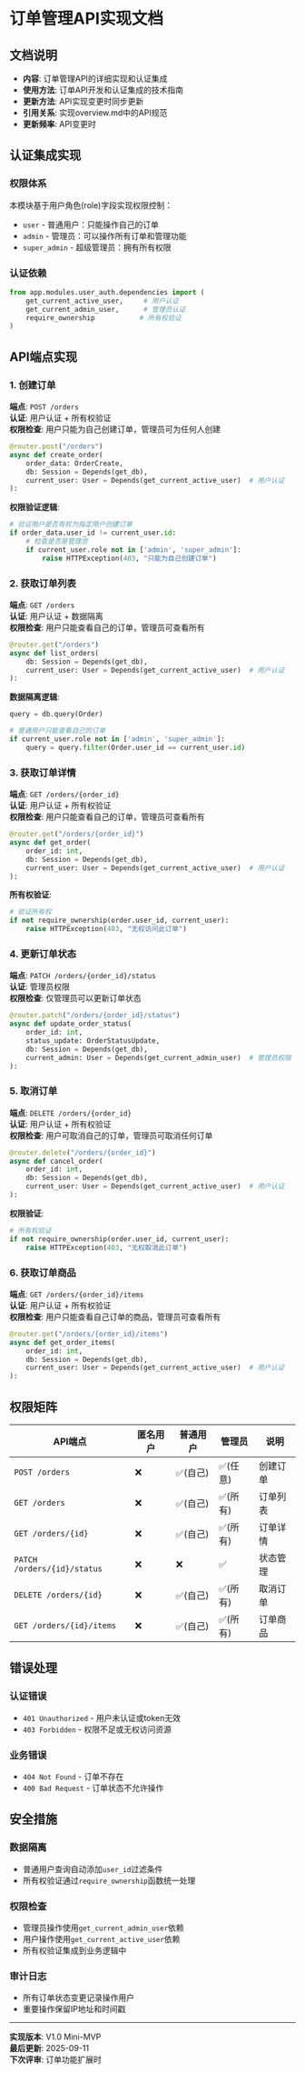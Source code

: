 # 订单管理API实现文档

## 文档说明
- **内容**: 订单管理API的详细实现和认证集成
- **使用方法**: 订单API开发和认证集成的技术指南
- **更新方法**: API实现变更时同步更新
- **引用关系**: 实现overview.md中的API规范
- **更新频率**: API变更时

## 认证集成实现

### 权限体系
本模块基于用户角色(role)字段实现权限控制：
- `user` - 普通用户：只能操作自己的订单
- `admin` - 管理员：可以操作所有订单和管理功能
- `super_admin` - 超级管理员：拥有所有权限

### 认证依赖
```python
from app.modules.user_auth.dependencies import (
    get_current_active_user,     # 用户认证
    get_current_admin_user,      # 管理员认证
    require_ownership           # 所有权验证
)
```

## API端点实现

### 1. 创建订单

**端点**: `POST /orders`  
**认证**: 用户认证 + 所有权验证  
**权限检查**: 用户只能为自己创建订单，管理员可为任何人创建

```python
@router.post("/orders")
async def create_order(
    order_data: OrderCreate,
    db: Session = Depends(get_db),
    current_user: User = Depends(get_current_active_user)  # 用户认证
):
```

**权限验证逻辑**:
```python
# 验证用户是否有权为指定用户创建订单
if order_data.user_id != current_user.id:
    # 检查是否是管理员
    if current_user.role not in ['admin', 'super_admin']:
        raise HTTPException(403, "只能为自己创建订单")
```

### 2. 获取订单列表

**端点**: `GET /orders`  
**认证**: 用户认证 + 数据隔离  
**权限检查**: 用户只能查看自己的订单，管理员可查看所有

```python
@router.get("/orders")
async def list_orders(
    db: Session = Depends(get_db),
    current_user: User = Depends(get_current_active_user)  # 用户认证
):
```

**数据隔离逻辑**:
```python
query = db.query(Order)

# 普通用户只能查看自己的订单
if current_user.role not in ['admin', 'super_admin']:
    query = query.filter(Order.user_id == current_user.id)
```

### 3. 获取订单详情

**端点**: `GET /orders/{order_id}`  
**认证**: 用户认证 + 所有权验证  
**权限检查**: 用户只能查看自己的订单，管理员可查看所有

```python
@router.get("/orders/{order_id}")
async def get_order(
    order_id: int,
    db: Session = Depends(get_db),
    current_user: User = Depends(get_current_active_user)  # 用户认证
):
```

**所有权验证**:
```python
# 验证所有权
if not require_ownership(order.user_id, current_user):
    raise HTTPException(403, "无权访问此订单")
```

### 4. 更新订单状态

**端点**: `PATCH /orders/{order_id}/status`  
**认证**: 管理员权限  
**权限检查**: 仅管理员可以更新订单状态

```python
@router.patch("/orders/{order_id}/status")
async def update_order_status(
    order_id: int,
    status_update: OrderStatusUpdate,
    db: Session = Depends(get_db),
    current_admin: User = Depends(get_current_admin_user)  # 管理员权限
):
```

### 5. 取消订单

**端点**: `DELETE /orders/{order_id}`  
**认证**: 用户认证 + 所有权验证  
**权限检查**: 用户可取消自己的订单，管理员可取消任何订单

```python
@router.delete("/orders/{order_id}")
async def cancel_order(
    order_id: int,
    db: Session = Depends(get_db),
    current_user: User = Depends(get_current_active_user)  # 用户认证
):
```

**权限验证**:
```python
# 所有权验证
if not require_ownership(order.user_id, current_user):
    raise HTTPException(403, "无权取消此订单")
```

### 6. 获取订单商品

**端点**: `GET /orders/{order_id}/items`  
**认证**: 用户认证 + 所有权验证  
**权限检查**: 用户只能查看自己订单的商品，管理员可查看所有

```python
@router.get("/orders/{order_id}/items")
async def get_order_items(
    order_id: int,
    db: Session = Depends(get_db),
    current_user: User = Depends(get_current_active_user)  # 用户认证
):
```

## 权限矩阵

| API端点 | 匿名用户 | 普通用户 | 管理员 | 说明 |
|---------|---------|---------|--------|------|
| `POST /orders` | ❌ | ✅(自己) | ✅(任意) | 创建订单 |
| `GET /orders` | ❌ | ✅(自己) | ✅(所有) | 订单列表 |
| `GET /orders/{id}` | ❌ | ✅(自己) | ✅(所有) | 订单详情 |
| `PATCH /orders/{id}/status` | ❌ | ❌ | ✅ | 状态管理 |
| `DELETE /orders/{id}` | ❌ | ✅(自己) | ✅(所有) | 取消订单 |
| `GET /orders/{id}/items` | ❌ | ✅(自己) | ✅(所有) | 订单商品 |

## 错误处理

### 认证错误
- `401 Unauthorized` - 用户未认证或token无效
- `403 Forbidden` - 权限不足或无权访问资源

### 业务错误
- `404 Not Found` - 订单不存在
- `400 Bad Request` - 订单状态不允许操作

## 安全措施

### 数据隔离
- 普通用户查询自动添加`user_id`过滤条件
- 所有权验证通过`require_ownership`函数统一处理

### 权限检查
- 管理员操作使用`get_current_admin_user`依赖
- 用户操作使用`get_current_active_user`依赖
- 所有权验证集成到业务逻辑中

### 审计日志
- 所有订单状态变更记录操作用户
- 重要操作保留IP地址和时间戳

---

**实现版本**: V1.0 Mini-MVP  
**最后更新**: 2025-09-11  
**下次评审**: 订单功能扩展时
